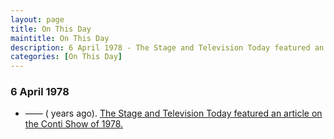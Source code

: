 ```yaml
---
layout: page
title: On This Day
maintitle: On This Day
description: 6 April 1978 - The Stage and Television Today featured an article on the Conti Show of 1978.
categories: [On This Day]
---
```


### 6 April 1978
* —— (<span id="age"></span> years ago). [The Stage and Television Today featured an article on the Conti Show of 1978.](/the%20stage%20and%20television%20today/1978/04/06/the-stage-and-television-today.html)

<!-- Script for calculating number of years ago -->
<script>
var dob = '19780406';
var year = Number(dob.substr(0, 4));
var month = Number(dob.substr(4, 2)) - 1;
var day = Number(dob.substr(6, 2));
var today = new Date();
var age = today.getFullYear() - year;
if (today.getMonth() < month || (today.getMonth() == month && today.getDate() < day)) {
  age--;
}
document.getElementById("age").innerHTML=age;
</script>

